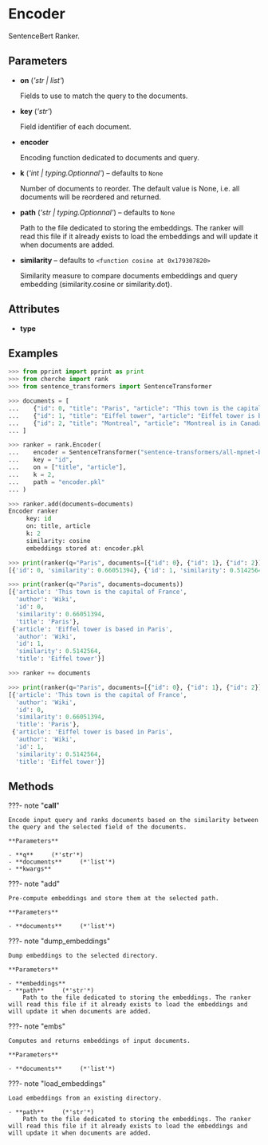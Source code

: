 # Encoder

SentenceBert Ranker.



## Parameters

- **on** (*'str | list'*)

    Fields to use to match the query to the documents.

- **key** (*'str'*)

    Field identifier of each document.

- **encoder**

    Encoding function dedicated to documents and query.

- **k** (*'int | typing.Optionnal'*) – defaults to `None`

    Number of documents to reorder. The default value is None, i.e. all documents will be reordered and returned.

- **path** (*'str | typing.Optionnal'*) – defaults to `None`

    Path to the file dedicated to storing the embeddings. The ranker will read this file if it already exists to load the embeddings and will update it when documents are added.

- **similarity** – defaults to `<function cosine at 0x179307820>`

    Similarity measure to compare documents embeddings and query embedding (similarity.cosine or similarity.dot).


## Attributes

- **type**


## Examples

```python
>>> from pprint import pprint as print
>>> from cherche import rank
>>> from sentence_transformers import SentenceTransformer

>>> documents = [
...    {"id": 0, "title": "Paris", "article": "This town is the capital of France", "author": "Wiki"},
...    {"id": 1, "title": "Eiffel tower", "article": "Eiffel tower is based in Paris", "author": "Wiki"},
...    {"id": 2, "title": "Montreal", "article": "Montreal is in Canada.", "author": "Wiki"},
... ]

>>> ranker = rank.Encoder(
...    encoder = SentenceTransformer("sentence-transformers/all-mpnet-base-v2").encode,
...    key = "id",
...    on = ["title", "article"],
...    k = 2,
...    path = "encoder.pkl"
... )

>>> ranker.add(documents=documents)
Encoder ranker
     key: id
     on: title, article
     k: 2
     similarity: cosine
     embeddings stored at: encoder.pkl

>>> print(ranker(q="Paris", documents=[{"id": 0}, {"id": 1}, {"id": 2}]))
[{'id': 0, 'similarity': 0.66051394}, {'id': 1, 'similarity': 0.5142564}]

>>> print(ranker(q="Paris", documents=documents))
[{'article': 'This town is the capital of France',
  'author': 'Wiki',
  'id': 0,
  'similarity': 0.66051394,
  'title': 'Paris'},
 {'article': 'Eiffel tower is based in Paris',
  'author': 'Wiki',
  'id': 1,
  'similarity': 0.5142564,
  'title': 'Eiffel tower'}]

>>> ranker += documents

>>> print(ranker(q="Paris", documents=[{"id": 0}, {"id": 1}, {"id": 2}]))
[{'article': 'This town is the capital of France',
  'author': 'Wiki',
  'id': 0,
  'similarity': 0.66051394,
  'title': 'Paris'},
 {'article': 'Eiffel tower is based in Paris',
  'author': 'Wiki',
  'id': 1,
  'similarity': 0.5142564,
  'title': 'Eiffel tower'}]
```

## Methods

???- note "__call__"

    Encode input query and ranks documents based on the similarity between the query and the selected field of the documents.

    **Parameters**

    - **q**     (*'str'*)    
    - **documents**     (*'list'*)    
    - **kwargs**    
    
???- note "add"

    Pre-compute embeddings and store them at the selected path.

    **Parameters**

    - **documents**     (*'list'*)    
    
???- note "dump_embeddings"

    Dump embeddings to the selected directory.

    **Parameters**

    - **embeddings**    
    - **path**     (*'str'*)    
        Path to the file dedicated to storing the embeddings. The ranker will read this file if it already exists to load the embeddings and will update it when documents are added.
    
???- note "embs"

    Computes and returns embeddings of input documents.

    **Parameters**

    - **documents**     (*'list'*)    
    
???- note "load_embeddings"

    Load embeddings from an existing directory.

    - **path**     (*'str'*)    
        Path to the file dedicated to storing the embeddings. The ranker will read this file if it already exists to load the embeddings and will update it when documents are added.
    

